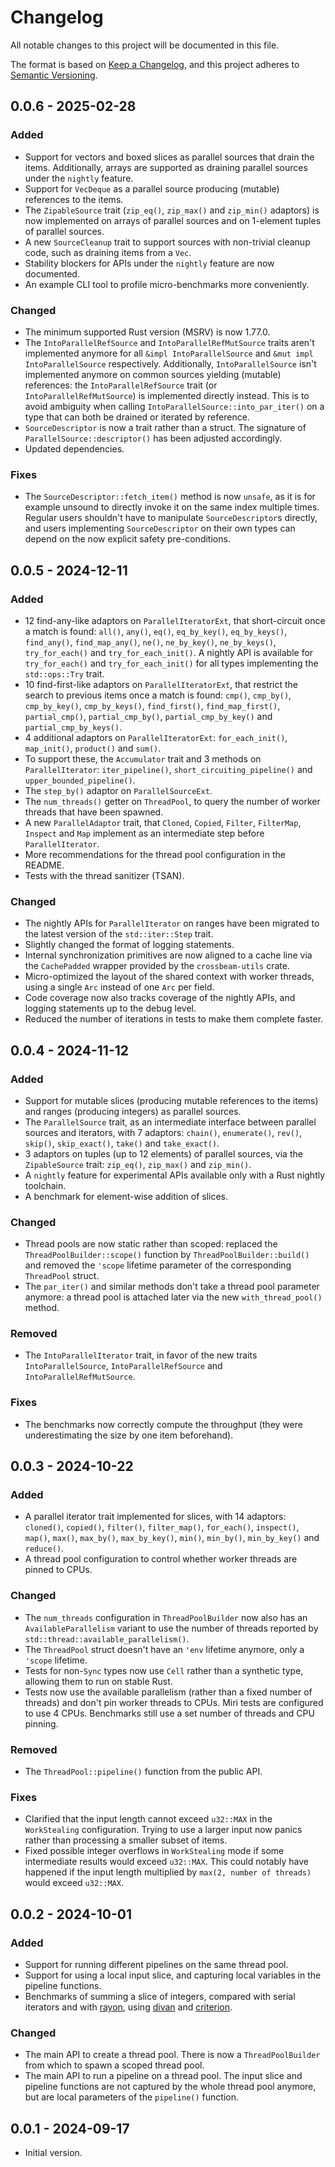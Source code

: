 # Changelog

All notable changes to this project will be documented in this file.

The format is based on [Keep a Changelog](https://keepachangelog.com/en/1.1.0/),
and this project adheres to
[Semantic Versioning](https://semver.org/spec/v2.0.0.html).

## 0.0.6 - 2025-02-28

### Added

- Support for vectors and boxed slices as parallel sources that drain the items.
  Additionally, arrays are supported as draining parallel sources under the
  `nightly` feature.
- Support for `VecDeque` as a parallel source producing (mutable) references to
  the items.
- The `ZipableSource` trait (`zip_eq()`, `zip_max()` and `zip_min()` adaptors)
  is now implemented on arrays of parallel sources and on 1-element tuples of
  parallel sources.
- A new `SourceCleanup` trait to support sources with non-trivial cleanup code,
  such as draining items from a `Vec`.
- Stability blockers for APIs under the `nightly` feature are now documented.
- An example CLI tool to profile micro-benchmarks more conveniently.

### Changed

- The minimum supported Rust version (MSRV) is now 1.77.0.
- The `IntoParallelRefSource` and `IntoParallelRefMutSource` traits aren't
  implemented anymore for all `&impl IntoParallelSource` and
  `&mut impl IntoParallelSource` respectively. Additionally,
  `IntoParallelSource` isn't implemented anymore on common sources yielding
  (mutable) references: the `IntoParallelRefSource` trait (or
  `IntoParallelRefMutSource`) is implemented directly instead. This is to avoid
  ambiguity when calling `IntoParallelSource::into_par_iter()` on a type that
  can both be drained or iterated by reference.
- `SourceDescriptor` is now a trait rather than a struct. The signature of
  `ParallelSource::descriptor()` has been adjusted accordingly.
- Updated dependencies.

### Fixes

- The `SourceDescriptor::fetch_item()` method is now `unsafe`, as it is for
  example unsound to directly invoke it on the same index multiple times.
  Regular users shouldn't have to manipulate `SourceDescriptor`s directly, and
  users implementing `SourceDescriptor` on their own types can depend on the now
  explicit safety pre-conditions.

## 0.0.5 - 2024-12-11

### Added

- 12 find-any-like adaptors on `ParallelIteratorExt`, that short-circuit once a
  match is found: `all()`, `any()`, `eq()`, `eq_by_key()`, `eq_by_keys()`,
  `find_any()`, `find_map_any()`, `ne()`, `ne_by_key()`, `ne_by_keys()`,
  `try_for_each()` and `try_for_each_init()`. A nightly API is available for
  `try_for_each()` and `try_for_each_init()` for all types implementing the
  `std::ops::Try` trait.
- 10 find-first-like adaptors on `ParallelIteratorExt`, that restrict the search
  to previous items once a match is found: `cmp()`, `cmp_by()`, `cmp_by_key()`,
  `cmp_by_keys()`, `find_first()`, `find_map_first()`, `partial_cmp()`,
  `partial_cmp_by()`, `partial_cmp_by_key()` and `partial_cmp_by_keys()`.
- 4 additional adaptors on `ParallelIteratorExt`: `for_each_init()`,
  `map_init()`, `product()` and `sum()`.
- To support these, the `Accumulator` trait and 3 methods on `ParallelIterator`:
  `iter_pipeline()`, `short_circuiting_pipeline()` and
  `upper_bounded_pipeline()`.
- The `step_by()` adaptor on `ParallelSourceExt`.
- The `num_threads()` getter on `ThreadPool`, to query the number of worker
  threads that have been spawned.
- A new `ParallelAdaptor` trait, that `Cloned`, `Copied`, `Filter`, `FilterMap`,
  `Inspect` and `Map` implement as an intermediate step before
  `ParallelIterator`.
- More recommendations for the thread pool configuration in the README.
- Tests with the thread sanitizer (TSAN).

### Changed

- The nightly APIs for `ParallelIterator` on ranges have been migrated to the
  latest version of the `std::iter::Step` trait.
- Slightly changed the format of logging statements.
- Internal synchronization primitives are now aligned to a cache line via the
  `CachePadded` wrapper provided by the `crossbeam-utils` crate.
- Micro-optimized the layout of the shared context with worker threads, using a
  single `Arc` instead of one `Arc` per field.
- Code coverage now also tracks coverage of the nightly APIs, and logging
  statements up to the debug level.
- Reduced the number of iterations in tests to make them complete faster.

## 0.0.4 - 2024-11-12

### Added

- Support for mutable slices (producing mutable references to the items) and
  ranges (producing integers) as parallel sources.
- The `ParallelSource` trait, as an intermediate interface between parallel
  sources and iterators, with 7 adaptors: `chain()`, `enumerate()`, `rev()`,
  `skip()`, `skip_exact()`, `take()` and `take_exact()`.
- 3 adaptors on tuples (up to 12 elements) of parallel sources, via the
  `ZipableSource` trait: `zip_eq()`, `zip_max()` and `zip_min()`.
- A `nightly` feature for experimental APIs available only with a Rust nightly
  toolchain.
- A benchmark for element-wise addition of slices.

### Changed

- Thread pools are now static rather than scoped: replaced the
  `ThreadPoolBuilder::scope()` function by `ThreadPoolBuilder::build()` and
  removed the `'scope` lifetime parameter of the corresponding `ThreadPool`
  struct.
- The `par_iter()` and similar methods don't take a thread pool parameter
  anymore: a thread pool is attached later via the new `with_thread_pool()`
  method.

### Removed

- The `IntoParallelIterator` trait, in favor of the new traits
  `IntoParallelSource`, `IntoParallelRefSource` and `IntoParallelRefMutSource`.

### Fixes

- The benchmarks now correctly compute the throughput (they were underestimating
  the size by one item beforehand).

## 0.0.3 - 2024-10-22

### Added

- A parallel iterator trait implemented for slices, with 14 adaptors:
  `cloned()`, `copied()`, `filter()`, `filter_map()`, `for_each()`, `inspect()`,
  `map()`, `max()`, `max_by()`, `max_by_key()`, `min()`, `min_by()`,
  `min_by_key()` and `reduce()`.
- A thread pool configuration to control whether worker threads are pinned to
  CPUs.

### Changed

- The `num_threads` configuration in `ThreadPoolBuilder` now also has an
  `AvailableParallelism` variant to use the number of threads reported by
  `std::thread::available_parallelism()`.
- The `ThreadPool` struct doesn't have an `'env` lifetime anymore, only a
  `'scope` lifetime.
- Tests for non-`Sync` types now use `Cell` rather than a synthetic type,
  allowing them to run on stable Rust.
- Tests now use the available parallelism (rather than a fixed number of
  threads) and don't pin worker threads to CPUs. Miri tests are configured to
  use 4 CPUs. Benchmarks still use a set number of threads and CPU pinning.

### Removed

- The `ThreadPool::pipeline()` function from the public API.

### Fixes

- Clarified that the input length cannot exceed `u32::MAX` in the `WorkStealing`
  configuration. Trying to use a larger input now panics rather than processing
  a smaller subset of items.
- Fixed possible integer overflows in `WorkStealing` mode if some intermediate
  results would exceed `u32::MAX`. This could notably have happened if the input
  length multiplied by `max(2, number of threads)` would exceed `u32::MAX`.

## 0.0.2 - 2024-10-01

### Added

- Support for running different pipelines on the same thread pool.
- Support for using a local input slice, and capturing local variables in the
  pipeline functions.
- Benchmarks of summing a slice of integers, compared with serial iterators and
  with [rayon](https://docs.rs/rayon), using [divan](https://docs.rs/divan) and
  [criterion](https://docs.rs/criterion).

### Changed

- The main API to create a thread pool. There is now a `ThreadPoolBuilder` from
  which to spawn a scoped thread pool.
- The main API to run a pipeline on a thread pool. The input slice and pipeline
  functions are not captured by the whole thread pool anymore, but are local
  parameters of the `pipeline()` function.

## 0.0.1 - 2024-09-17

- Initial version.
